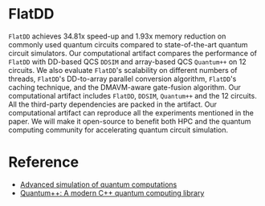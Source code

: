 # FlatDD
`FlatDD` achieves 34.81x speed-up and 1.93x memory reduction on commonly used quantum circuits compared to state-of-the-art quantum circuit simulators. 
Our computational artifact compares the performance of `FlatDD` with DD-based QCS `DDSIM` and array-based QCS `Quantum++` on 12 circuits. We also evaluate `FlatDD`'s scalability on different numbers of threads, `FlatDD`'s DD-to-array parallel conversion algorithm, `FlatDD`'s caching technique, and the DMAVM-aware gate-fusion algorithm. 
Our computational artifact includes `FlatDD`, `DDSIM`, `Quantum++` and the 12 circuits. 
All the third-party dependencies are packed in the artifact. 
Our computational artifact can reproduce all the experiments mentioned in the paper. 
We will make it open-source to benefit both HPC and the quantum computing community for accelerating quantum circuit simulation.

# Reference
+ [Advanced simulation of quantum computations](https://ieeexplore.ieee.org/abstract/document/8355954)
+ [Quantum++: A modern C++ quantum computing library](https://journals.plos.org/plosone/article?id=10.1371/journal.pone.0208073)